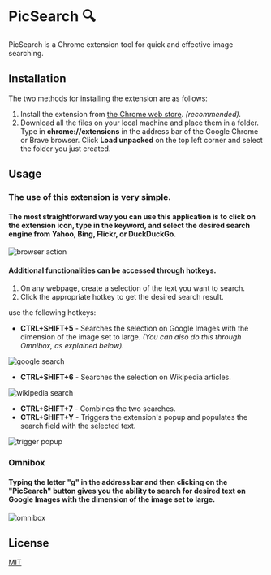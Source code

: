 # PicSearch :mag:

PicSearch is a Chrome extension tool for quick and effective image searching.

## Installation

The two methods for installing the extension are as follows:

1) Install the extension from [the Chrome web store](https://chrome.google.com/webstore/category/extensions?gad=1&gclid=CjwKCAjwrpOiBhBVEiwA_473dMe9qbsVNoLnVx7fxVYpM-SIL3X-D3hgDWWxePIYTzCpwl3z2vx94hoCepkQAvD_BwE). *(recommended).*
2) Download all the files on your local machine and place them in a folder. Type in **chrome://extensions** in the address bar of the Google Chrome or Brave browser. Click **Load unpacked** on the top left corner and select the folder you just created.

## Usage
### The use of this extension is very simple.
#### The most straightforward way you can use this application is to click on the extension icon, type in the keyword, and select the desired search engine from Yahoo, Bing, Flickr, or DuckDuckGo.

<img alt="browser action" src="https://media.giphy.com/media/v1.Y2lkPTc5MGI3NjExOTAyZWRmZDRmOWQxYTBkMTQzZDE4NjAyODY4MDdiODJlOTVlY2ZmZSZlcD12MV9pbnRlcm5hbF9naWZzX2dpZklkJmN0PWc/h6YKHzgTfIrP1gzKxj/giphy.gif" />

#### Additional functionalities can be accessed through hotkeys. 
1) On any webpage, create a selection of the text you want to search.
2) Click the appropriate hotkey to get the desired search result.

use the following hotkeys: 
 * **CTRL+SHIFT+5** - Searches the selection on Google Images with the dimension of the image set to large. *(You can also do this through Omnibox, as explained below).*
<img alt="google search" src="https://media.giphy.com/media/v1.Y2lkPTc5MGI3NjExNmIxZTZmNmRmOWNhZjIzNDhiM2Y0ZWIzYTZjYTQ0YjdlMmFjM2IxYyZlcD12MV9pbnRlcm5hbF9naWZzX2dpZklkJmN0PWc/UYzJe1livuUuqyzpna/giphy.gif" />


 * **CTRL+SHIFT+6** - Searches the selection on Wikipedia articles.
<img alt="wikipedia search" src="https://media.giphy.com/media/v1.Y2lkPTc5MGI3NjExZTM2NGVhYTI2NDZjNjI2YWMxODA1MmE2MDczNDM3ZjAzOThlNjJlMCZlcD12MV9pbnRlcm5hbF9naWZzX2dpZklkJmN0PWc/kf6WKOnwOUTlSBOy98/giphy.gif" />


 * **CTRL+SHIFT+7** - Combines the two searches. 
 * **CTRL+SHIFT+Y** - Triggers the extension's popup and populates the search field with the selected text. 
<img alt="trigger popup" src="https://media.giphy.com/media/v1.Y2lkPTc5MGI3NjExZDZkY2E2MDIyZTJjMWMwYzdjZjg4MTkwODcwZTlkODYxODM5YTU2OSZlcD12MV9pbnRlcm5hbF9naWZzX2dpZklkJmN0PWc/eBQJX3it1MOnqiMLz8/giphy.gif" />

### Omnibox
#### Typing the letter "g" in the address bar and then clicking on the "PicSearch" button gives you the ability to search for desired text on Google Images with the dimension of the image set to large.

<img alt="omnibox" src="https://media.giphy.com/media/v1.Y2lkPTc5MGI3NjExMmQ3MjAyZWFkNjg5MWViMWQ1YmI2YjJlY2E1MGJhY2ZiYjhkMGQ3YSZlcD12MV9pbnRlcm5hbF9naWZzX2dpZklkJmN0PWc/F2yM91PTZCn0JD22io/giphy.gif" />




## License

[MIT](https://choosealicense.com/licenses/mit/)
